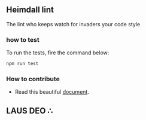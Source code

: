 ## Heimdall lint
The lint who keeps watch for invaders your code style

### how to test
To run the tests, fire the command below:

```bash
npm run test
```

### How to contribute

- Read this beautiful [document](CONTRIBUTING.md).

## LAUS DEO ∴
